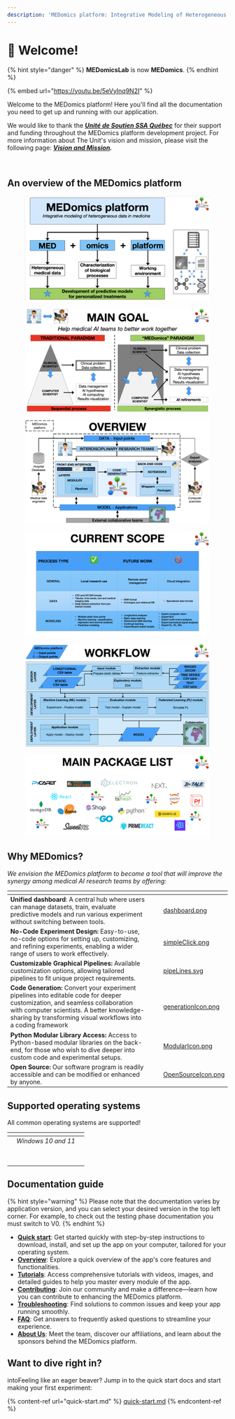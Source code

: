 ```yaml
---
description: 'MEDomics platform: Integrative Modeling of Heterogeneous Data in Medicine'
---
```


# 👋 Welcome!

{% hint style="danger" %}
**MEDomicsLab** is now **MEDomics**.
{% endhint %}

{% embed url="https://youtu.be/5eVyInq9N2I" %}

Welcome to the MEDomics platform! Here you'll find all the documentation you need to get up and running with our application.

We would like to thank the [_**Unité de Soutien SSA Québec**_](https://ssaquebec.ca/en/) for their support and funding throughout the MEDomics platform development project. For more information about The Unit's vision and mission, please visit the following page: [_**Vision and Mission**_](https://ssaquebec.ca/en/the-unit/vision-and-mission/)_**.**_

<figure><img src=".gitbook/assets/Logo_Unite_SLOGAN_RGB_2021.jpg" alt="" width="188"><figcaption></figcaption></figure>

## An overview of the MEDomics platform



<figure><img src=".gitbook/assets/MEDomicsLab-Principles-1.png" alt=""><figcaption></figcaption></figure>

<figure><img src=".gitbook/assets/MEDomicsLab-Principles-2.png" alt=""><figcaption></figcaption></figure>

<figure><img src=".gitbook/assets/MEDomicsLab-Principles-3.png" alt=""><figcaption></figcaption></figure>

<figure><img src=".gitbook/assets/MEDomicsLab-Principles-4.png" alt=""><figcaption></figcaption></figure>

<figure><img src=".gitbook/assets/MEDomicsLab-Principles-5.png" alt=""><figcaption></figcaption></figure>

<figure><img src=".gitbook/assets/PackagesUsed.png" alt=""><figcaption></figcaption></figure>

## Why MEDomics?

_We envision the MEDomics platform to become a tool that will improve the synergy among medical AI research teams by offering:_

<table data-view="cards"><thead><tr><th></th><th></th><th></th><th data-hidden data-card-cover data-type="files"></th></tr></thead><tbody><tr><td><strong>Unified dashboard</strong>: A central hub where users can manage datasets, train, evaluate predictive models and run various experiment without switching between tools.</td><td></td><td></td><td><a href=".gitbook/assets/dashboard.png">dashboard.png</a></td></tr><tr><td><strong>No-Code Experiment Design:</strong> Easy-to-use, no-code options for setting up, customizing, and refining experiments, enabling a wider range of users to work effectively.</td><td></td><td></td><td><a href=".gitbook/assets/simpleClick.png">simpleClick.png</a></td></tr><tr><td><strong>Customizable Graphical Pipelines:</strong> Available customization options, allowing tailored pipelines to fit unique project requirements.</td><td></td><td></td><td><a href=".gitbook/assets/pipeLines.svg">pipeLines.svg</a></td></tr><tr><td><strong>Code Generation:</strong> Convert your experiment pipelines into editable code for deeper customization, and seamless collaboration with computer scientists. A better knowledge-sharing by transforming visual workflows into a coding framework</td><td></td><td></td><td><a href=".gitbook/assets/generationIcon.png">generationIcon.png</a></td></tr><tr><td><strong>Python Modular Library Access:</strong> Access to Python-based modular libraries on the back-end, for those who wish to dive deeper into custom code and experimental setups.</td><td></td><td></td><td><a href=".gitbook/assets/ModularIcon.png">ModularIcon.png</a></td></tr><tr><td><strong>Open Source:</strong> Our software program is readily accessible and can be modified or enhanced by anyone.</td><td></td><td></td><td><a href=".gitbook/assets/OpenSourceIcon.png">OpenSourceIcon.png</a></td></tr></tbody></table>

## Supported operating systems

All common operating systems are supported!

<table data-view="cards"><thead><tr><th></th><th></th><th></th></tr></thead><tbody><tr><td><img src=".gitbook/assets/cute-ball-windows-icon-png-16.png" alt="" data-size="original"></td><td><em>Windows 10 and 11</em></td><td></td></tr><tr><td><img src=".gitbook/assets/15465695.png" alt="" data-size="original"></td><td></td><td></td></tr><tr><td><img src=".gitbook/assets/mac-os-logo.png" alt="" data-size="original"></td><td></td><td></td></tr></tbody></table>

## Documentation guide

{% hint style="warning" %}
Please note that the documentation varies by application version, and you can select your desired version in the top left corner. For example, to check out the testing phase documentation you must switch to V0.
{% endhint %}

* [**Quick start**](quick-start.md): Get started quickly with step-by-step instructions to download, install, and set up the app on your computer, tailored for your operating system.
* [**Overview**](overview.md): Explore a quick overview of the app's core features and functionalities.
* [**Tutorials**](tutorials/): Access comprehensive tutorials with videos, images, and detailed guides to help you master every module of the app.
* [**Contributing**](contributing/): Join our community and make a difference—learn how you can contribute to enhancing the MEDomics platform.
* [**Troubleshooting**](troubleshooting.md): Find solutions to common issues and keep your app running smoothly.
* [**FAQ**](faq.md): Get answers to frequently asked questions to streamline your experience.
* [**About Us**](about-us.md): Meet the team, discover our affiliations, and learn about the sponsors behind the MEDomics platform.

## Want to dive right in?

intoFeeling like an eager beaver? Jump in to the quick start docs and start making your first experiment:

{% content-ref url="quick-start.md" %}
[quick-start.md](quick-start.md)
{% endcontent-ref %}
